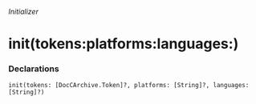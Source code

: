 *Initializer*

# init(tokens:platforms:languages:)

### Declarations

```
init(tokens: [DocCArchive.Token]?, platforms: [String]?, languages: [String]?)
```

